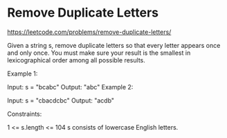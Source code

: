 #  Remove Duplicate Letters
https://leetcode.com/problems/remove-duplicate-letters/

Given a string s, remove duplicate letters so that every letter appears once and only once. You must make sure your result is
the smallest in lexicographical order
 among all possible results.

 

Example 1:

Input: s = "bcabc"
Output: "abc"
Example 2:

Input: s = "cbacdcbc"
Output: "acdb"
 

Constraints:

1 <= s.length <= 104
s consists of lowercase English letters.
 
